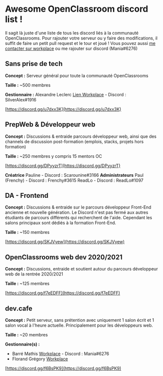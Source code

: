 # Awesome OpenClassroom discord list !

Il sagit là juste d'une liste de tous les discord liés à la communauté OpenClassrooms.
Pour rajouter votre serveur ou y faire des modifications, il suffit de faire un petit pull request et le tour et joué !
Vous pouvez aussi [me contacter sur workplace](https://openclassrooms.workplace.com/profile.php?id=100054767869328) ou me rajouter sur discord (Mania#6276)

## Sans prise de tech

**Concept :** Serveur général pour toute la communauté OpenClassrooms

**Taille :** ~500 membres

**Gestionnaire :** Alexandre Leclerc [Lien Workplace](https://openclassrooms.workplace.com/profile.php?id=100043455493717) - Discord : SilverAlex#1916

[https://discord.gg/u7dxx3K](https://discord.gg/u7dxx3K)

## PrepWeb & Développeur web

**Concept :** Discussions & entraide parcours développeur web, ainsi que des channels de discussion post-formation (emplois, stacks, projets hors formation)

**Taille :** ~250 membres y compris 15 mentors OC

[https://discord.gg/DPyyzrT](https://discord.gg/DPyyzrT)

**Créatrice** Pauline - Discord : Scarounine#3166
**Administrateurs** 
Paul (Frenchy) - Discord : Frenchy#3615
ReadLo - Discord : ReadLo#1097

## DA - Frontend

**Concept :** Discussions & entraide sur le parcours développeur Front-End ancienne et nouvelle génération. Le Discord n'est pas fermé aux autres étudiants de parcours différents qui recherchent de l'aide. Cependant les salons principaux sont dédiés à la formation Front-End.

**Taille :** ~150 membres

[https://discord.gg/SKJVyew](https://discord.gg/SKJVyew)

## OpenClassrooms web dev 2020/2021

**Concept :** Discussions, entraide et soutient autour du parcours développeur web de la rentrée 2020/2021

**Taille :** ~125 membres

[https://discord.gg/f7eEDFF](https://discord.gg/f7eEDFF)

## dev.cafe

**Concept :** Petit serveur, sans prétention avec uniquement 1 salon écrit et 1 salon vocal à l'heure actuelle. Principalement pour les développeurs web.

**Taille :** ~20 membres

**Gestionnaire(s) :**
- Barré Mathis [Workplace](https://openclassrooms.workplace.com/profile.php?id=100054767869328) - Discord : Mania#6276
- Florand Grégory [Workplace](https://openclassrooms.workplace.com/chat/t/100055833791145)

[https://discord.gg/f6BsPK9](https://discord.gg/f6BsPK9)
